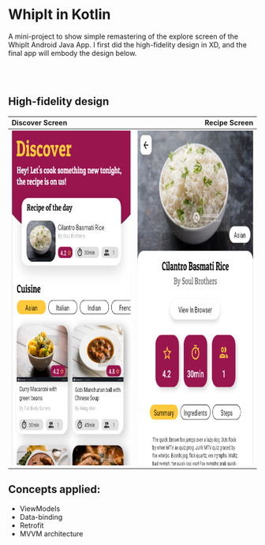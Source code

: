 # WhipIt in Kotlin
A mini-project to show simple remastering of the explore screen of the WhipIt Android Java App.
I first did the high-fidelity design in XD, and the final app will embody the design below.

<br/>
<br/>

## High-fidelity design
| Discover Screen | Recipe Screen |
| :--  | ---: |
| <img src="https://github.com/AfricanBongo/WhipIt_in_Kotlin/blob/master/discover_screen.png" width="380" height="680" /> | <img src="https://github.com/AfricanBongo/WhipIt_in_Kotlin/blob/master/recipe_screen.png" width="380" height="680" /> |

## Concepts applied:
- ViewModels
- Data-binding
- Retrofit
- MVVM architecture

